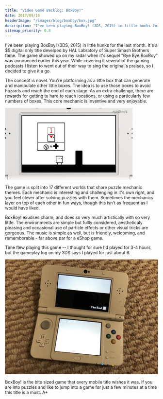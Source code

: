 ```yaml
--- 
title: "Video Game Backlog: BoxBoy!"
date: 2017/09/16
headerImage: "/images/blog/boxboy/box.jpg"
description: "I've been playing BoxBoy! (3DS, 2015) in little hunks for the last month."
sitemap_priority: 0.8
---
```


I've been playing BoxBoy! (3DS, 2015) in little hunks for the last month. It's a $5 digital only title develped by HAL Labratory of Super Smash Brothers fame. The game showed up on my radar when it's sequel "Bye Bye BoxBoy" was announced earlier this year. While covering it several of the gaming podcasts I listen to went out of their way to sing the original's praises, so I decided to give it a go.

The concept is novel. You're platforming as a little box that can generate and manipulate other little boxes. The idea is to use those boxes to avoid hazards and reach the end of each stage. As an extra challenge, there are rewards for getting to hard to reach locations, or using a particularly few numbers of boxes. This core mechanic is inventive and very enjoyable.

<img src= "../images/blog/boxboy/gameplay.gif"  />

The game is split into 17 different worlds that share puzzle mechanic themes. Each mechanic is interesting and challenging in it's own right, and you feel clever after solving puzzles with them. Sometimes the mechanics layer on top of each other in fun ways, though this isn't as frequent as I would have liked.

BoxBoy! exudses charm, and does so very much artistically with so very little. The environments are simple but fullly considered, aestheticaly pleasing and occasional use of particle effects or other visual tricks are gorgeous. The music is simple as well, but is friendly, welcoming, and rememborable - far above par for a eShop game. 

Time flew playing this game -- I thought for sure I'd played for 3-4 hours, but the gameplay log on my 3DS says I played for just about 6.

<img src= "../images/blog/boxboy/the-end.jpg"  />

BoxBoy! is the bite sized game that every mobile title wishes it was. If you are into puzzles and like to jump into a game for just a few minutes at a time this title is a must. A+